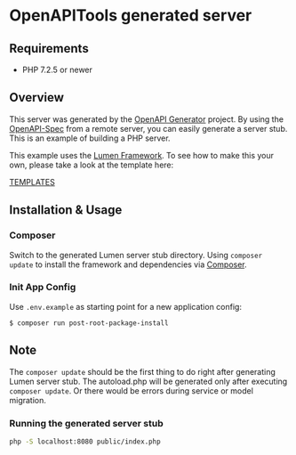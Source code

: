 # OpenAPITools generated server

## Requirements
* PHP 7.2.5 or newer

## Overview
This server was generated by the [OpenAPI Generator](https://openapi-generator.tech) project. By using the
[OpenAPI-Spec](https://github.com/OAI/OpenAPI-Specification/) from a remote server, you can easily generate a server stub.  This
is an example of building a PHP server.

This example uses the [Lumen Framework](http://lumen.laravel.com/).  To see how to make this your own, please take a look at the template here:

[TEMPLATES](https://github.com/openapitools/openapi-generator/tree/master/modules/openapi-generator/src/main/resources/lumen/)

## Installation & Usage
### Composer

Switch to the generated Lumen server stub directory.
Using `composer update` to install the framework and dependencies via [Composer](http://getcomposer.org/).

### Init App Config
Use `.env.example` as starting point for a new application config:
```console
$ composer run post-root-package-install
```

## Note

The `composer update` should be the first thing to do right after generating Lumen server stub. The autoload.php will be generated only after executing `composer update`.
Or there would be errors during service or model migration.

### Running the generated server stub

```bash
php -S localhost:8080 public/index.php
```
